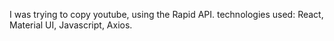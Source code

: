 I was trying to copy youtube, using the Rapid API.
technologies used: React, Material UI, Javascript, Axios.
